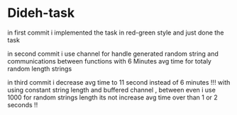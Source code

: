 # Dideh-task

in first commit i implemented the task in red-green style and just done the task 

in second commit i use channel for handle generated random string and communications between functions
with 6 Minutes avg time for totaly random length strings

in third commit i decrease avg time to 11 second instead of 6 minutes !!!
with using constant string length and buffered channel , between even i use 1000 for random strings length
its not increase avg time over than 1 or 2 seconds !!
